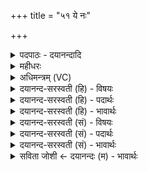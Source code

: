 +++
title = "५१ ये नः"

+++
<details><summary>पदपाठः - दयानन्दादि</summary>

ये। नः॒। पूर्वे॑। पि॒तरः॑। सो॒म्यासः॑। अ॒नू॒हि॒र इत्य॑नुऽऊहि॒रे। सो॒म॒पी॒थमिति॑। सोमऽपी॒थम्। वसि॑ष्ठाः। तेभिः॑। य॒मः। स॒ꣳर॒रा॒ण इति॑ सम्ऽररा॒णः। ह॒वीꣳषि॑। उ॒शन्। उ॒शद्भिरित्यु॒शत्ऽभिः॑। प्र॒ति॒का॒ममिति॑ प्रतिऽका॒मम्। अ॒त्तु॒। ५१।
</details>

<details><summary>महीधरः</summary>

म०. त्वं मनीषा मनीषया स्वप्रज्ञया रजिष्ठमृजुतमं देवयानं पन्थां पन्थानमनुनेषि अनुनयसि प्रापयसि । मनीषा तृतीयैकवचने पूर्वसवर्णदीर्घः । अत्यन्तमृजुः रजिष्ठः 'अतिशायने तमबिष्ठनौ' (पा० ५। ३।५५) “विभाषर्जोश्छन्दसि' (पा. ६।४। १६२) इयृकारस्य र इष्ठादिषु । पन्थाम् 'अयस्मयादीनि छन्दसि' (पा० १ । ४ । २० ) इति सर्वनामस्थानेऽपि पदसंज्ञायां 'नलोपः प्रातिपदिकान्तस्य' (पा० ८ । २।७) इति नलोपे सवर्णदीर्घे पन्थानमिति रूपम् । अनुनेषि नयतेः शपि लुप्ते गुणे लटि रूपम् । कीदृशस्त्वम् । प्रचिकितः 'कित ज्ञाने' प्रकर्षेण चिकितः चेतनावान् विशिष्टचैतन्ययुतः । किंच हे इन्दो सोम, नोऽस्माकं पितरः तव प्रणीती प्रणीत्या प्रणयनेनाभ्यनुज्ञानेन देवेषु विषये रत्नं रमणीयं यज्ञफलमभजन्त सिषेविरे सोमयागेनैव स्वर्गाप्तेः । कीदृशाः पितरः । धीराः धीमन्तः यज्ञज्ञानवन्तः ॥ ५२ ॥  
त्रिपञ्चाशी।
</details>

<details><summary>अधिमन्त्रम् (VC)</summary>

- पितरो देवताः
- शङ्ख ऋषिः
- भुरिक् पङ्क्तिः
- पञ्चमः
</details>

<details><summary>दयानन्द-सरस्वती (हि) - विषयः</summary>

फिर उसी विषय को अगले मन्त्र में कहा है ॥
</details>

<details><summary>दयानन्द-सरस्वती (हि) - पदार्थः</summary>

पदार्थान्वयभाषाः -  (ये) जो (नः) हमारे (सोम्यासः) शान्त्यादि गुणों के योग से योग्य (वसिष्ठाः) अत्यन्त धनी (पूर्वे) पूर्वज (पितरः) पालन करनेहारे ज्ञानी पिता आदि (सोमपीथम्) सोमपान को (अनूहिरे) प्राप्त होते और कराते हैं, (तेभिः) उन (उशद्भिः) हमारे पालन की कामना करनेहारे पितरों के साथ (हवींषि) लेने-देने योग्य पदार्थों की (उशन्) कामना करनेहारा (संरराणः) अच्छे प्रकार सुखों का दाता (यमः) न्याय और योगयुक्त सन्तान (प्रतिकामम्) प्रत्येक काम को (अत्तु) भोगे ॥५१ ॥
</details>

<details><summary>दयानन्द-सरस्वती (हि) - भावार्थः</summary>

भावार्थभाषाः -  पिता आदि पुत्रों के साथ और पुत्र पिता आदि के साथ सब सुख-दुःखों का भोग करें और सदा सुख की वृद्धि और दुःख का नाश किया करें ॥५१ ॥
</details>

<details><summary>दयानन्द-सरस्वती (सं) - विषयः</summary>

पुनस्तमेव विषयमाह ॥
</details>

<details><summary>दयानन्द-सरस्वती (सं) - पदार्थः</summary>

पदार्थान्वयभाषाः -  ये नः सोम्यासो वसिष्ठाः पूर्वे पितरः सोमपीथमनूहिरे, तेभिरुशद्भिः सह हवींष्युशन् संरराणो यमः प्रतिकाममत्तु ॥५१ ॥
</details>

<details><summary>दयानन्द-सरस्वती (सं) - भावार्थः</summary>

भावार्थभाषाः -  पितृभिः पुत्रैः सह पुत्रैः पितृभिः सह च सर्वे सुखदुःखभोगाः कार्य्याः, प्रतिक्षणं सुखं वर्द्धनीयं दुःखं च ह्रासनीयम् ॥५१ ॥
</details>

<details><summary>सविता जोशी ← दयानन्दः (म) - भावार्थः</summary>

भावार्थभाषाः -  पित्याने पुत्रांबरोबर व पुत्रांनी पित्याबरोबर त्यांच्या सुख-दुःखात सहभागी व्हावे व नेहमी सुख वाढवावे आणि दुःखांचा नाश करावा.
</details>